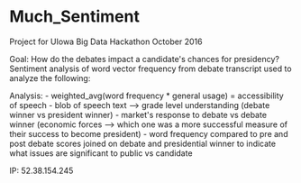 # Much_Sentiment

Project for UIowa Big Data Hackathon October 2016

Goal:
How do the debates impact a candidate's chances for presidency?
Sentiment analysis of word vector frequency from debate transcript used to analyze the following:

Analysis:
    - weighted_avg(word frequency * general usage) = accessibility of speech
    - blob of speech text --> grade level understanding (debate winner vs president winner)
    - market's response to debate vs debate winner (economic forces --> which one was a more successful measure of their  success to become president)
    - word frequency compared to pre and post debate scores joined on debate and presidential winner to indicate what issues are significant to public vs candidate

IP:
52.38.154.245
